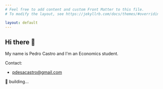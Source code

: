 ```yaml
---
# Feel free to add content and custom Front Matter to this file.
# To modify the layout, see https://jekyllrb.com/docs/themes/#overriding-theme-defaults

layout: default
---
```


## Hi there 👋

My name is Pedro Castro and I'm an Economics student.

Contact:

- [pdesacastro@gmail.com](mailto:pdesacastro@gmail.com)

🔨 building...